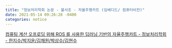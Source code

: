 ```yaml
---
title: "정보처리학회 논문 - 불사조 - 자율주행카트 (임베디드/ 컴퓨터비전)" 
date: 2021-05-14 09:26:28 -0400
categories: notice
---
```


<a href="https://faculty-hieonn.github.io/files/강의계획안서식(국문) 학부_SW리더십_20210222.pdf" target="_blank">컴퓨팅 계산 오프로딩 위해 ROS 를 사용한 딥러닝 기반의 자율주행카트 - 정보처리학회 - 한지수/박지윤/김채원/박상수/김현수</a>

